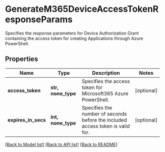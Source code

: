 # GenerateM365DeviceAccessTokenResponseParams

Specifies the response parameters for Device Authorization Grant containing the access token for creating Applications through Azure PowerShell.

## Properties
Name | Type | Description | Notes
------------ | ------------- | ------------- | -------------
**access_token** | **str, none_type** | Specifies the access token for Microsoft365 Azure PowerShell. | [optional] 
**expires_in_secs** | **int, none_type** | Specifies the number of seconds before the included access token is valid for. | [optional] 

[[Back to Model list]](../README.md#documentation-for-models) [[Back to API list]](../README.md#documentation-for-api-endpoints) [[Back to README]](../README.md)


